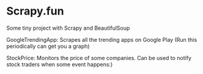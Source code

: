 Scrapy.fun
==========

Some tiny project with Scrapy and BeautifulSoup

GoogleTrendingApp: Scrapes all the trending apps on Google Play (Run this periodically can get you a graph)

StockPrice: Monitors the price of some companies. Can be used to notify stock traders when some event happens:)
